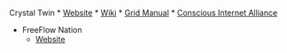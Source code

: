 Crystal Twin
    * [Website](http://crystaltwin.me)
    * [Wiki](http://wiki.crystaltwin.me/)
    * [Grid Manual](http://sdk.threefold.io/)
    * [Conscious Internet Alliance](https://www.consciousinternet.org/index.html)
* FreeFlow Nation
    * [Website](http://www.freeflownation.org/)


